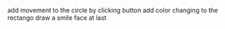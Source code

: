add movement to the circle by clicking button
add color changing to the rectango
draw a smile face at last
